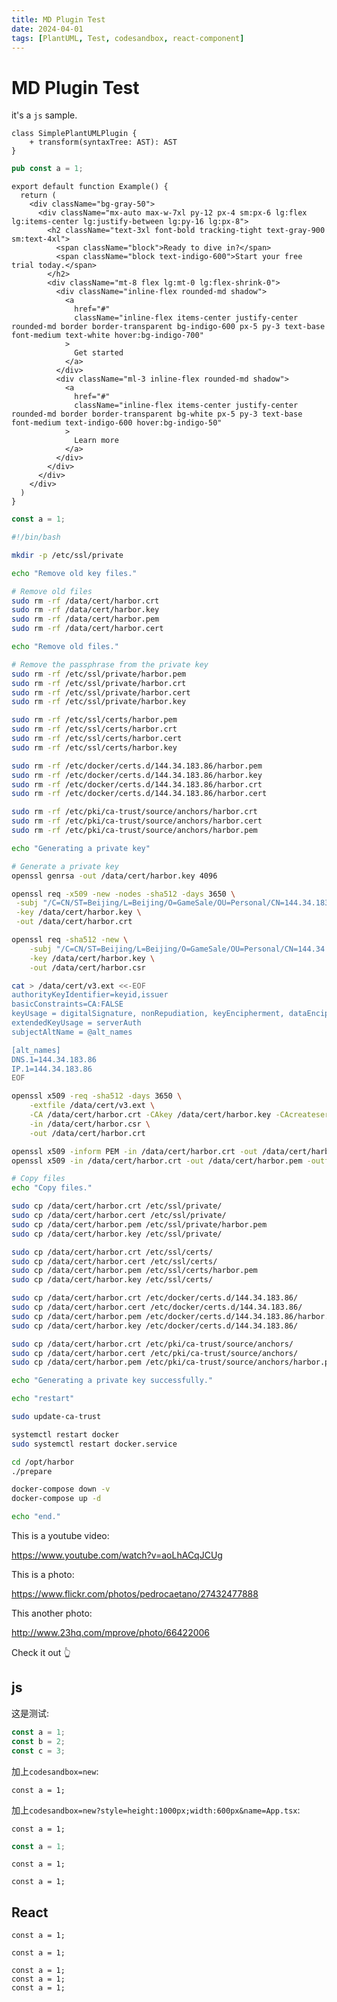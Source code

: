 ```yaml
---
title: MD Plugin Test
date: 2024-04-01
tags: [PlantUML, Test, codesandbox, react-component]
---
```


# MD Plugin Test

it's a `js` sample.

```plantuml
class SimplePlantUMLPlugin {
    + transform(syntaxTree: AST): AST
}
```

```rust codesandbox=new?name=/test.rs&external="https://codesandbox.io/p/sandbox/fork-syscall-example-7giodp?file=/src/main.rs"
pub const a = 1;
```

```react codesandbox=new?name=/App.js
export default function Example() {
  return (
    <div className="bg-gray-50">
      <div className="mx-auto max-w-7xl py-12 px-4 sm:px-6 lg:flex lg:items-center lg:justify-between lg:py-16 lg:px-8">
        <h2 className="text-3xl font-bold tracking-tight text-gray-900 sm:text-4xl">
          <span className="block">Ready to dive in?</span>
          <span className="block text-indigo-600">Start your free trial today.</span>
        </h2>
        <div className="mt-8 flex lg:mt-0 lg:flex-shrink-0">
          <div className="inline-flex rounded-md shadow">
            <a
              href="#"
              className="inline-flex items-center justify-center rounded-md border border-transparent bg-indigo-600 px-5 py-3 text-base font-medium text-white hover:bg-indigo-700"
            >
              Get started
            </a>
          </div>
          <div className="ml-3 inline-flex rounded-md shadow">
            <a
              href="#"
              className="inline-flex items-center justify-center rounded-md border border-transparent bg-white px-5 py-3 text-base font-medium text-indigo-600 hover:bg-indigo-50"
            >
              Learn more
            </a>
          </div>
        </div>
      </div>
    </div>
  )
}
```

```javascript
const a = 1;
```

```bash
#!/bin/bash

mkdir -p /etc/ssl/private

echo "Remove old key files."

# Remove old files
sudo rm -rf /data/cert/harbor.crt
sudo rm -rf /data/cert/harbor.key
sudo rm -rf /data/cert/harbor.pem
sudo rm -rf /data/cert/harbor.cert

echo "Remove old files."

# Remove the passphrase from the private key
sudo rm -rf /etc/ssl/private/harbor.pem
sudo rm -rf /etc/ssl/private/harbor.crt
sudo rm -rf /etc/ssl/private/harbor.cert
sudo rm -rf /etc/ssl/private/harbor.key

sudo rm -rf /etc/ssl/certs/harbor.pem
sudo rm -rf /etc/ssl/certs/harbor.crt
sudo rm -rf /etc/ssl/certs/harbor.cert
sudo rm -rf /etc/ssl/certs/harbor.key

sudo rm -rf /etc/docker/certs.d/144.34.183.86/harbor.pem
sudo rm -rf /etc/docker/certs.d/144.34.183.86/harbor.key
sudo rm -rf /etc/docker/certs.d/144.34.183.86/harbor.crt
sudo rm -rf /etc/docker/certs.d/144.34.183.86/harbor.cert

sudo rm -rf /etc/pki/ca-trust/source/anchors/harbor.crt
sudo rm -rf /etc/pki/ca-trust/source/anchors/harbor.cert
sudo rm -rf /etc/pki/ca-trust/source/anchors/harbor.pem

echo "Generating a private key"

# Generate a private key
openssl genrsa -out /data/cert/harbor.key 4096

openssl req -x509 -new -nodes -sha512 -days 3650 \
 -subj "/C=CN/ST=Beijing/L=Beijing/O=GameSale/OU=Personal/CN=144.34.183.86" \
 -key /data/cert/harbor.key \
 -out /data/cert/harbor.crt

openssl req -sha512 -new \
    -subj "/C=CN/ST=Beijing/L=Beijing/O=GameSale/OU=Personal/CN=144.34.183.86" \
    -key /data/cert/harbor.key \
    -out /data/cert/harbor.csr

cat > /data/cert/v3.ext <<-EOF
authorityKeyIdentifier=keyid,issuer
basicConstraints=CA:FALSE
keyUsage = digitalSignature, nonRepudiation, keyEncipherment, dataEncipherment
extendedKeyUsage = serverAuth
subjectAltName = @alt_names

[alt_names]
DNS.1=144.34.183.86
IP.1=144.34.183.86
EOF

openssl x509 -req -sha512 -days 3650 \
    -extfile /data/cert/v3.ext \
    -CA /data/cert/harbor.crt -CAkey /data/cert/harbor.key -CAcreateserial \
    -in /data/cert/harbor.csr \
    -out /data/cert/harbor.crt

openssl x509 -inform PEM -in /data/cert/harbor.crt -out /data/cert/harbor.cert
openssl x509 -in /data/cert/harbor.crt -out /data/cert/harbor.pem -outform PEM

# Copy files
echo "Copy files."

sudo cp /data/cert/harbor.crt /etc/ssl/private/
sudo cp /data/cert/harbor.cert /etc/ssl/private/
sudo cp /data/cert/harbor.pem /etc/ssl/private/harbor.pem
sudo cp /data/cert/harbor.key /etc/ssl/private/

sudo cp /data/cert/harbor.crt /etc/ssl/certs/
sudo cp /data/cert/harbor.cert /etc/ssl/certs/
sudo cp /data/cert/harbor.pem /etc/ssl/certs/harbor.pem
sudo cp /data/cert/harbor.key /etc/ssl/certs/

sudo cp /data/cert/harbor.crt /etc/docker/certs.d/144.34.183.86/
sudo cp /data/cert/harbor.cert /etc/docker/certs.d/144.34.183.86/
sudo cp /data/cert/harbor.pem /etc/docker/certs.d/144.34.183.86/harbor.pem
sudo cp /data/cert/harbor.key /etc/docker/certs.d/144.34.183.86/

sudo cp /data/cert/harbor.crt /etc/pki/ca-trust/source/anchors/
sudo cp /data/cert/harbor.cert /etc/pki/ca-trust/source/anchors/
sudo cp /data/cert/harbor.pem /etc/pki/ca-trust/source/anchors/harbor.pem

echo "Generating a private key successfully."

echo "restart"

sudo update-ca-trust

systemctl restart docker
sudo systemctl restart docker.service

cd /opt/harbor
./prepare

docker-compose down -v
docker-compose up -d

echo "end."
```

This is a youtube video:

https://www.youtube.com/watch?v=aoLhACqJCUg

This is a photo:

https://www.flickr.com/photos/pedrocaetano/27432477888

This another photo:

http://www.23hq.com/mprove/photo/66422006

Check it out 👆

## js

这是测试:

```js
const a = 1;
const b = 2;
const c = 3;
```

加上`codesandbox=new`:

```react codesandbox=new
const a = 1;
```

加上`codesandbox=new?style=height:1000px;width:600px&name=App.tsx`:

```react codesandbox=new?style=height:1000px;width:600px
const a = 1;
```

```javascript
const a = 1;
```

```react codesandbox=new
const a = 1;
```

```react codesandbox=new?style=height:1000px;width:600px
const a = 1;
```

## React

```react
const a = 1;
```

```react codesandbox=new
const a = 1;
```

```react codesandbox=new?style=height:1000px;width:600px&theme=dark
const a = 1;
const a = 1;
const a = 1;
```
